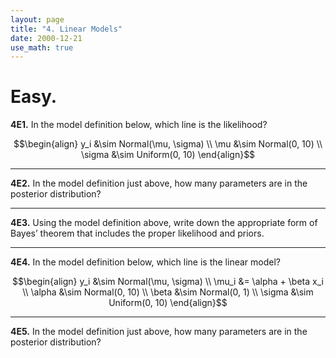 ```yaml
---
layout: page
title: "4. Linear Models"
date: 2000-12-21
use_math: true
---
```


# Easy.

**4E1.** In the model definition below, which line is the likelihood?

$$\begin{align}
y_i &\sim Normal(\mu, \sigma) \\
\mu &\sim Normal(0, 10) \\
\sigma &\sim Uniform(0, 10)
\end{align}$$

<hr>

**4E2.** In the model definition just above, how many parameters are in the posterior distribution?

<hr>

**4E3.** Using the model definition above, write down the appropriate form of Bayes’ theorem that includes the proper likelihood and priors.

<hr>

**4E4.** In the model definition below, which line is the linear model?

$$\begin{align}
y_i &\sim Normal(\mu, \sigma) \\
\mu_i &= \alpha + \beta x_i \\
\alpha &\sim Normal(0, 10) \\
\beta &\sim Normal(0, 1) \\
\sigma &\sim Uniform(0, 10)
\end{align}$$

<hr>

**4E5.** In the model definition just above, how many parameters are in the posterior distribution?